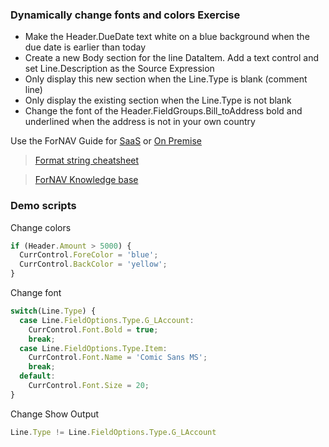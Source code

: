 ### Dynamically change fonts and colors Exercise

* Make the Header.DueDate text white on a blue background when the due date is earlier than today
* Create a new Body section for the line DataItem. Add a text control and set Line.Description as the Source Expression
* Only display this new section when the Line.Type is blank (comment line)
* Only display the existing section when the Line.Type is not blank
* Change the font of the Header.FieldGroups.Bill_toAddress bold and underlined when the address is not in your own country

Use the ForNAV Guide for [SaaS](https://renebrummel.github.io/ForNAVGuide/#/ForNAVForBCSaaS/EditYourFirstReport) or [On Premise](https://renebrummel.github.io/ForNAVGuide/#/ForNAVForBCOnPrem/EditYourFirstReport)


> [Format string cheatsheet](http://www.cheat-sheets.org/saved-copy/msnet-formatting-strings.pdf)

> [ForNAV Knowledge base](https://www.fornav.com/knowledge-base/advanced-formatting-with-fornav/)

### Demo scripts

Change colors

```javascript
if (Header.Amount > 5000) {
  CurrControl.ForeColor = 'blue';
  CurrControl.BackColor = 'yellow';
}
```
Change font

```javascript
switch(Line.Type) {
  case Line.FieldOptions.Type.G_LAccount:
    CurrControl.Font.Bold = true;
    break;
  case Line.FieldOptions.Type.Item:
    CurrControl.Font.Name = 'Comic Sans MS';
    break;
  default:
    CurrControl.Font.Size = 20;
}
```

Change Show Output

```javascript
Line.Type != Line.FieldOptions.Type.G_LAccount
```